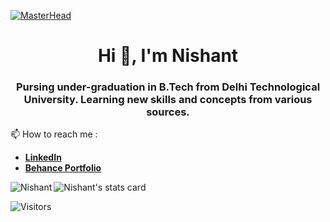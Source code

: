 [![MasterHead](https://visme.co/blog/wp-content/uploads/2019/10/animated-presentation-software-header.gif)]()

<h1 align="center">Hi 👋, I'm Nishant</h1>
<!---
- 👋 Hi, I’m @nishantprj
- 👀 I’m interested in ...
- 🌱 I’m currently learning ...
- 💞️ I’m looking to collaborate on ...
- 📫 How to reach me ...--->

<h3 align="center">Pursing under-graduation in B.Tech from Delhi Technological University. Learning new skills and concepts from various sources.</h3>

📫 How to reach me : 
 - [**LinkedIn**](https://www.linkedin.com/in/nishant-prajapati-profile/) <a href="https://www.linkedin.com/in/nishant-prajapati-profile/" target="_blank"></a>
 - [**Behance Portfolio**](https://www.behance.net/nishantprajapati)

<p><img align="left" src="https://github-readme-stats.vercel.app/api/top-langs?username=nishantprj&show_icons=true&locale=en&layout=compact" alt="Nishant" /></p>

<p align="left"> <img src="https://github-readme-stats.vercel.app/api?username=nishantprj&show_icons=true&count_private=true&theme=algolia" alt="Nishant's stats card"/> </p>

![Visitors](https://api.visitorbadge.io/api/visitors?path=https%3A%2F%2Fgithub.com%2Fnishantprj&countColor=%230195dd&style=flat&labelStyle=upper)
<!---[Visitors](https://api.visitorbadge.io/api/visitors?path=https%3A%2F%2Fgithub.com%2Fnishantprj&countColor=%230195dd)--->
<!---a href="https://github.com/nishantprj/github-readme-stats"><img align="center" src="https://github-readme-stats.vercel.app/api?username=nishantprj&show_icons=true&include_all_commits=true&theme=algolia&hide_border=true" alt="Durgesh's github stats" /></a> | <a href="https://github.com/nishantprj/github-readme-stats"><img align="center" src="https://github-readme-stats.vercel.app/api/top-langs/?username=nishantprj&layout=compact&theme=algolia&hide_border=true" /></a--->
